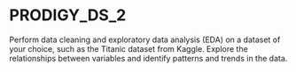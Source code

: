 # PRODIGY_DS_2

Perform data cleaning and exploratory data analysis (EDA) on a dataset of your choice, such as the Titanic dataset from Kaggle. Explore the relationships between variables and identify patterns and trends in the data.
